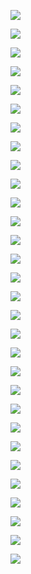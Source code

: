  ![](<https://i.imgur.com/x01AO4p.png>)

![](<https://i.imgur.com/67OhKbk.png>)

![](<https://i.imgur.com/hi7VHBd.png>)

![](<https://i.imgur.com/sPo3CZn.png>)

![](<https://i.imgur.com/VwNc4nU.png>)

![](<https://i.imgur.com/BDKUklY.png>)

![](<https://i.imgur.com/Szpgchm.png>)

![](<https://i.imgur.com/7TbOjFO.png>)

![](<https://i.imgur.com/yG8LvRu.png>)

![](<https://i.imgur.com/eIXOmKj.png>)

![](<https://i.imgur.com/t7Vmwzh.png>)

![](<https://i.imgur.com/LrUvgvI.png>)

![](<https://i.imgur.com/K9HfT1a.png>)

![](<https://i.imgur.com/AUt3Hts.png>)

![](<https://i.imgur.com/FowMdvj.png>)

![](<https://i.imgur.com/gvAmLLv.png>)

![](<https://i.imgur.com/XPn8Uf0.png>)

![](<https://i.imgur.com/s7c0WHO.png>)

![](<https://i.imgur.com/zkMBamg.png>)

![](<https://i.imgur.com/r344dsj.png>)

![](<https://i.imgur.com/6GGY5LU.png>)

![](<https://i.imgur.com/OVfaQ7W.png>)

![](<https://i.imgur.com/Fx1tJC6.png>)

![](<https://i.imgur.com/PXvzmBT.png>)

![](<https://i.imgur.com/773ztxZ.png>)

![](<https://i.imgur.com/GCYGwrO.png>)

![](<https://i.imgur.com/vhgTrBy.png>)

![](<https://i.imgur.com/rAjQctF.png>)

![](<https://i.imgur.com/mm5xooi.png>)

![](<https://i.imgur.com/tQwXHdA.png>)

